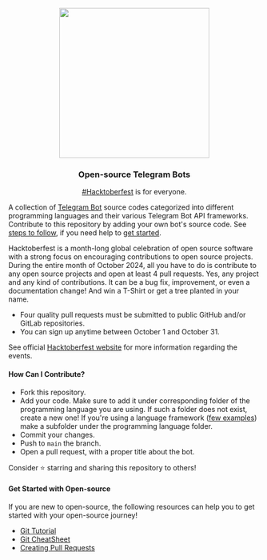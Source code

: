 <br>
<div align="center">
  <picture>
    <source media="(prefers-color-scheme: dark)" srcset="https://user-images.githubusercontent.com/70066170/193515210-f6929e81-fbf8-4e5c-9de4-904a4a71ba16.png">
    <img width="300" src="https://user-images.githubusercontent.com/70066170/193515452-ebdf9e40-b074-4cfe-b19d-716d66b7e724.png">
</picture>
<br>

### <h3>Open-source Telegram Bots</h3>
[#Hacktoberfest](https://github.com/topics/hacktoberfest) is for everyone.

</div>

A collection of [Telegram Bot](https://core.telegram.org/bots/api) source codes categorized into different programming languages and their various Telegram Bot API frameworks.
Contribute to this repository by adding your own bot's source code.
See [steps to follow](#how-can-i-contribute), if you need help to [get started](#get-started-with-open-source).

Hacktoberfest is a month-long global celebration of open source software with a strong focus on encouraging contributions to open source projects.
During the entire month of October 2024, all you have to do is contribute to any open source projects and open at least 4 pull requests.
Yes, any project and any kind of contributions.
It can be a bug fix, improvement, or even a documentation change! And win a T-Shirt or get a tree planted in your name.

- Four quality pull requests must be submitted to public GitHub and/or GitLab repositories.
- You can sign up anytime between October 1 and October 31.

See official [Hacktoberfest website](https://hacktoberfest.com/) for more information regarding the events.

#### How Can I Contribute?
- Fork this repository.
- Add your code.
   Make sure to add it under corresponding folder of the programming language you are using.
   If such a folder does not exist, create a new one!
   If you're using a language framework ([few examples](https://core.telegram.org/bots/samples)) make a subfolder under the programming language folder.
- Commit your changes.
- Push to `main` the branch.
- Open a pull request, with a proper title about the bot.

Consider ⭐️ starring and sharing this repository to others!

#### Get Started with Open-source

If you are new to open-source, the following resources can help you to get started with your open-source journey!

- [Git Tutorial](https://www.digitalocean.com/community/tutorials/how-to-contribute-to-open-source-getting-started-with-git)
- [Git CheatSheet](https://www.digitalocean.com/community/cheatsheets/how-to-use-git-a-reference-guide)
- [Creating Pull Requests](https://www.digitalocean.com/community/tutorials/how-to-create-a-pull-request-on-github)
